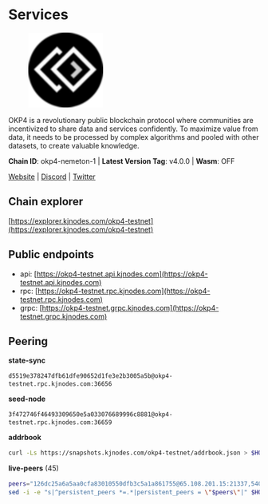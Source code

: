 # Services

<figure><img src="https://raw.githubusercontent.com/kj89/cosmos-images/main/logos/okp4.png" width="150" alt=""><figcaption></figcaption></figure>

OKP4 is a revolutionary public blockchain protocol where communities are incentivized to  share data and services confidently. To maximize value from data, it needs to be processed  by complex algorithms and pooled with other datasets, to create valuable knowledge.

**Chain ID**: okp4-nemeton-1 | **Latest Version Tag**: v4.0.0 | **Wasm**: OFF

[Website](https://okp4.network) | [Discord](https://discord.gg/okp4) | [Twitter](https://twitter.com/OKP4_Protocol)




## Chain explorer
[https://explorer.kjnodes.com/okp4-testnet](https://explorer.kjnodes.com/okp4-testnet)

## Public endpoints

* api: [https://okp4-testnet.api.kjnodes.com](https://okp4-testnet.api.kjnodes.com)
* rpc: [https://okp4-testnet.rpc.kjnodes.com](https://okp4-testnet.rpc.kjnodes.com)
* grpc: [https://okp4-testnet.grpc.kjnodes.com](https://okp4-testnet.grpc.kjnodes.com)

## Peering

**state-sync**

```text
d5519e378247dfb61dfe90652d1fe3e2b3005a5b@okp4-testnet.rpc.kjnodes.com:36656
```

**seed-node**

```text
3f472746f46493309650e5a033076689996c8881@okp4-testnet.rpc.kjnodes.com:36659
```

**addrbook**
```bash
curl -Ls https://snapshots.kjnodes.com/okp4-testnet/addrbook.json > $HOME/.okp4d/config/addrbook.json
```

**live-peers** (45)
```bash
peers="126dc25a6a5aa0cfa83010550dfb3c5a1a861755@65.108.201.15:21337,540e0e9b33b2d87315fdf7089404671581d36e94@95.217.203.43:26656,2f6d5a319ebee0201dff4a0e3b7526d0863a4d32@65.109.85.225:6070,8527f34bd6e542304809386896997d12d80e5e0e@65.108.237.232:29656,23e895e7d650f43e1f53522165607b71685f8cfa@65.108.75.107:26656,d5519e378247dfb61dfe90652d1fe3e2b3005a5b@65.109.68.190:36656,ead118d7cbe51cbabf5a77b69db7255512f41023@88.208.34.134:60656,44c4ad482cf8f1d9e7e18968da78bd0349fe853e@5.78.54.193:26656,d132ad0c5b2afd0eab2d87351eeda46dc9d69312@46.228.205.200:26656,99f6675049e22a0216af0e2447e7a4c5021874cd@142.132.132.200:28656,7dfc61d3ac9f6da7fa9f4893bc0ffa17ef8006e6@185.111.159.139:36656,ba469aac96159dbb49844406423180618d267007@65.108.120.21:26113,2c6b5af41689145abb85f95cb49131ae9e193142@217.13.223.167:61356,b0b56d944cf1cc569a1e77e0923e075bad94d755@141.95.145.41:28656,8cdeb85dada114c959c36bb59ce258c65ae3a09c@88.198.242.163:36656,c6abcdff7b29159bf5be14f43c8e877648136468@51.159.2.19:23098,5c2a752c9b1952dbed075c56c600c3a79b58c395@95.214.55.232:26996,854cc8b83a48ba4394c1940b57d0f42ec013e033@38.242.251.204:26656,be9841ace1d71a4c7681918ee39f5e00d8e96a82@213.239.216.252:36656,8a7605d8ae4338de5b7a0d5c70244ce05e377630@85.10.200.221:26656,052e10ce23cce3249f61853e2ca6a63102b7bddb@5.161.97.198:26656,6a66a38bdd5895ec6f1ce18b3430860a30e18e02@142.132.149.118:26656,d1a0ff9bd7ea1ebd06bc7158f3523f5e557328be@163.172.135.127:26656,473369a53bfa8a0ac4af5a191407b30bc82e83be@74.208.94.42:14656,874373b78d2cd50e716aa464bf407581d9305655@94.250.201.130:27656,d1c1b729eff9afe7dfd371f190df6282c82ccfad@65.109.89.5:31656,e755eb8016c2f6f5303b2f8d503d9126d235e80f@138.201.35.56:26656,74349a1cb9479b291866debe2042de8a2e88b850@65.108.233.109:17656,307fb25cd6998d0d5bd1d947571f6043c6bb4069@65.109.31.114:2280,c3db3a07493e8f04d93a9228998ae799fa89877f@5.78.48.118:26656,643988550263605405a7968c38fd11653bf75cd0@38.242.252.104:26656,77d02d2c2cf0f765a19400644aea092c1cd96e43@5.9.147.185:23656,42fbb917fca6787bc3ab774865f4bb1ef950f114@65.108.226.26:30656,eef77b5ae1c37f3e5809ff928c329dde906be388@65.108.133.73:21656,fe8bd9375c43a7cc6ef27e62d56af341a62e67c9@95.217.202.49:30656,30092d2717053f1c0813e8354c07c761c9c3ac5c@194.163.161.234:26656,7ba5d3721d98efd479b2a3f3b4df6ebd5fd2f119@109.123.243.135:26656,9d1482bc31fb4578a5c7f7f65c4e0aaf2dfc2336@213.239.215.77:36656,f7e481df45bfbe62ea0553f5f6da34eaf4f688c3@194.34.232.225:26656,82bb185819e5cf2bb6a9896447672efca27f28cb@65.109.15.202:26656,8af258bbe73f4c66127a7b3e8b1ec23fde2950a6@65.108.192.123:19656,9f55b6fbf5d246138cc88acfe193ac45aa49c288@31.7.196.148:26656,ade4d8bc8cbe014af6ebdf3cb7b1e9ad36f412c0@176.9.82.221:17656,9755cab2585a2794453a5b396ef13b893393366f@65.108.212.224:46673,2f9e54645aca860f703e3f756fa7c472b829a9a9@195.201.222.82:26009"
sed -i -e "s|^persistent_peers *=.*|persistent_peers = \"$peers\"|" $HOME/.okp4d/config/config.toml
```
